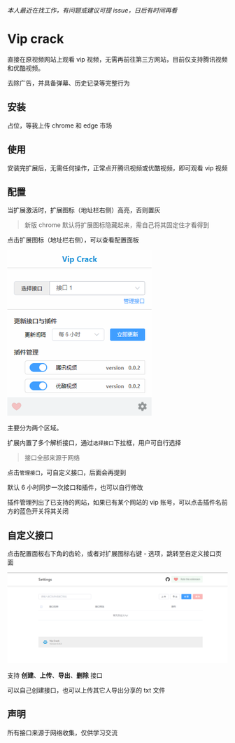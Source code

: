*本人最近在找工作，有问题或建议可提 issue，日后有时间再看*

# Vip crack

直接在原视频网站上观看 vip 视频，无需再前往第三方网站，目前仅支持腾讯视频和优酷视频。

去除广告，并具备弹幕、历史记录等完整行为

## 安装

占位，等我上传 chrome 和 edge 市场

## 使用

安装完扩展后，无需任何操作，正常点开腾讯视频或优酷视频，即可观看 vip 视频

## 配置

当扩展激活时，扩展图标（地址栏右侧）高亮，否则置灰

> 新版 chrome 默认将扩展图标隐藏起来，需自己将其固定住才看得到

点击扩展图标（地址栏右侧），可以查看配置面板

![](docs/img/popup.png)

主要分为两个区域。

扩展内置了多个解析接口，通过`选择接口`下拉框，用户可自行选择

> 接口全部来源于网络

点击`管理接口`，可自定义接口，后面会再提到

默认 6 小时同步一次接口和插件，也可以自行修改

插件管理列出了已支持的网站，如果已有某个网站的 vip 账号，可以点击插件名前方的蓝色开关将其关闭

## 自定义接口

点击配置面板右下角的齿轮，或者对扩展图标右键 - 选项，跳转至自定义接口页面

![](docs/img/options.png)

支持 **创建**、**上传**、**导出**、**删除** 接口

可以自己创建接口，也可以上传其它人导出分享的 txt 文件

## 声明

所有接口来源于网络收集，仅供学习交流
